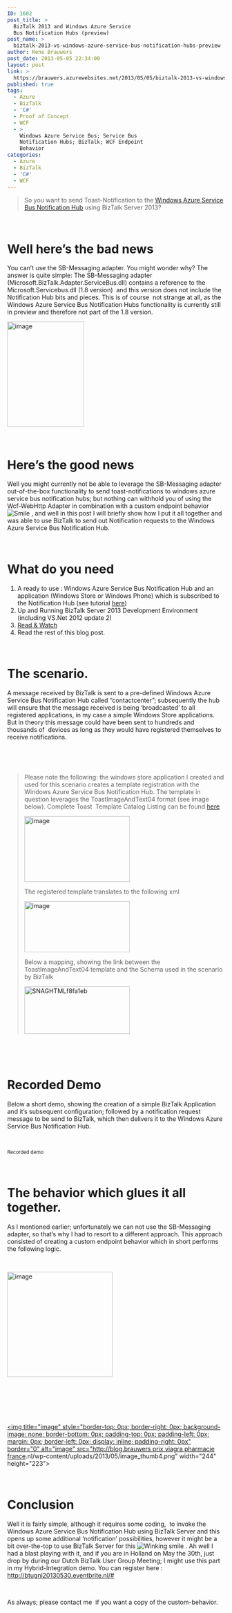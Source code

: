 ```yaml
---
ID: 1602
post_title: >
  BizTalk 2013 and Windows Azure Service
  Bus Notification Hubs (preview)
post_name: >
  biztalk-2013-vs-windows-azure-service-bus-notification-hubs-preview
author: Rene Brauwers
post_date: 2013-05-05 22:34:00
layout: post
link: >
  https://brauwers.azurewebsites.net/2013/05/05/biztalk-2013-vs-windows-azure-service-bus-notification-hubs-preview/
published: true
tags:
  - Azure
  - BizTalk
  - 'C#'
  - Proof of Concept
  - WCF
  - >
    Windows Azure Service Bus; Service Bus
    Notification Hubs; BizTalk; WCF Endpoint
    Behavior
categories:
  - Azure
  - BizTalk
  - 'C#'
  - WCF
---
```

<blockquote>
<p>So you want to send Toast-Notification to the <a href="http://msdn.microsoft.com/en-us/library/windowsazure/jj927170.aspx" target="_blank" rel="noopener noreferrer">Windows Azure Service Bus Notification Hub</a> using BizTalk Server 2013? </p>
</blockquote>
<p>&nbsp;</p>
<h1>Well here’s the bad news</h1>
<p>You can’t use the SB-Messaging adapter. You might wonder why? The answer is quite simple: The SB-Messaging adapter (Microsoft.BizTalk.Adapter.ServiceBus.dll) contains a reference to the Microsoft.Servicebus.dll (1.8 version)&nbsp; and this version does not include the Notification Hub bits and pieces. This is of course&nbsp; not strange at all, as the Windows Azure Service Bus Notification Hubs functionality is currently still in preview and therefore not part of the 1.8 version.</p>
<p><a href="https://brauwers-nl.azureedge.net/images/blog/2013/05/image.png"><img title="image" style="border-top: 0px;border-right: 0px;border-bottom: 0px;padding-top: 0px;padding-left: 0px;margin: 0px;border-left: 0px;padding-right: 0px" border="0" alt="image" src="https://brauwers-nl.azureedge.net/images/blog/2013/05/image_thumb.png" width="178" height="244"></a></p>
<p>&nbsp;</p>
<h1>Here’s the good news</h1>
<p>Well you might currently not be able to leverage the SB-Messaging adapter out-of-the-box functionality to send toast-notifications to windows azure service bus notification hubs; but nothing can withhold you of using the Wcf-WebHttp Adapter in combination with a custom endpoint behavior <img class="wlEmoticon wlEmoticon-smile" style="border-top-style: none;border-left-style: none;border-bottom-style: none;border-right-style: none" alt="Smile" src="https://brauwers-nl.azureedge.net/images/blog/2013/05/wlEmoticon-smile.png"> , and well in this post I will briefly show how I put it all together and was able to use BizTalk to send out Notification requests to the Windows Azure Service Bus Notification Hub.</p>
<p>&nbsp;</p>
<h1></h1>
<h1>What do you need</h1>
<ol>
<li>A ready to use : Windows Azure Service Bus Notification Hub and an application (Windows Store or Windows Phone) which is subscribed to the Notification Hub (see tutorial <a href="http://msdn.microsoft.com/en-us/library/windowsazure/jj927171.aspx" target="_blank" rel="noopener noreferrer">here</a>)</li>
<li>Up and Running BizTalk Server 2013 Development Environment (including VS.Net 2012 update 2)</li>
<li><a href="http://vasters.com/clemensv/2013/01/23/Service+Bus+Notification+Hubs+Ndash+Concepts+And+Code+Walkthrough+Windows+8+Edition.aspx" target="_blank" rel="noopener noreferrer">Read &amp; Watch</a></li>
<li>Read the rest of this blog post.</li>
</ol>
<p>&nbsp;</p>
<h1>The scenario.</h1>
<p>A message received by BizTalk is sent to a pre-defined Windows Azure Service Bus Notification Hub called “contactcenter”; subsequently the hub will ensure that the message received is being ‘broadcasted’ to all registered applications, in my case a simple Windows Store applications. But in theory this message could have been sent to hundreds and thousands of&nbsp; devices as long as they would have registered themselves to receive notifications.</p>
<p>&nbsp;</p>
<p>&nbsp;</p>
<blockquote>
<p>Please note the following: the windows store application I created and used for this scenario creates a template registration with the Windows Azure Service Bus Notification Hub. The template in question leverages the ToastImageAndText04 format (see image below). Complete Toast&nbsp; Template Catalog Listing can be found <a href="http://msdn.microsoft.com/en-us/library/windows/apps/hh761494.aspx" target="_blank" rel="noopener noreferrer">here</a></p>
<p><a href="https://brauwers-nl.azureedge.net/images/blog/2013/05/image1.png"><img title="image" style="border-top: 0px;border-right: 0px;border-bottom: 0px;padding-top: 0px;padding-left: 0px;margin: 0px;border-left: 0px;padding-right: 0px" border="0" alt="image" src="https://brauwers-nl.azureedge.net/images/blog/2013/05/image_thumb1.png" width="244" height="152"></a></p>
<p>The registered template translates to the following xml</p>
<p><a href="https://brauwers-nl.azureedge.net/images/blog/2013/05/image2.png"><img title="image" style="border-top: 0px;border-right: 0px;border-bottom: 0px;padding-top: 0px;padding-left: 0px;margin: 0px;border-left: 0px;padding-right: 0px" border="0" alt="image" src="https://brauwers-nl.azureedge.net/images/blog/2013/05/image_thumb2.png" width="244" height="118"></a></p>
<p>Below a mapping, showing the link between the ToastImageAndText04 template and the Schema used in the scenario by BizTalk</p>
<p><a href="https://brauwers-nl.azureedge.net/images/blog/2013/05/SNAGHTMLf8fa1eb.png"><img title="SNAGHTMLf8fa1eb" style="border-top: 0px;border-right: 0px;border-bottom: 0px;padding-top: 0px;padding-left: 0px;margin: 0px;border-left: 0px;padding-right: 0px" border="0" alt="SNAGHTMLf8fa1eb" src="https://brauwers-nl.azureedge.net/images/blog/2013/05/SNAGHTMLf8fa1eb_thumb.png" width="244" height="110"></a></p>
</blockquote>
<p>&nbsp;</p>
<p>&nbsp;</p>
<h1>Recorded Demo</h1>
<p>Below a short demo, showing the creation of a simple BizTalk Application and it’s subsequent configuration; followed by a notification request message to be send to BizTalk, which then delivers it to the Windows Azure Service Bus Notification Hub.</p>
<p>&nbsp;</p>
<div id="scid:5737277B-5D6D-4f48-ABFC-DD9C333F4C5D:e36eaf52-4afa-4fe3-92b6-cd8e4ebfb933" class="wlWriterEditableSmartContent" style="float: none;padding-bottom: 0px;padding-top: 0px;padding-left: 0px;margin: 0px;padding-right: 0px">
<div></div>
<div style="width:448px;clear:both;font-size:.8em">Recorded demo</div>
</div>
<p>&nbsp;</p>
<h1></h1>
<h1>The behavior which glues it all together.</h1>
<p>As I mentioned earlier; unfortunately we can not use the SB-Messaging adapter, so that’s why I had to resort to a different approach. This approach consisted of creating a custom endpoint behavior which in short performs the following logic.</p>
<p>&nbsp;</p>
<p><a href="https://brauwers-nl.azureedge.net/images/blog/2013/05/image3.png"><img title="image" style="border-top: 0px;border-right: 0px;border-bottom: 0px;padding-top: 0px;padding-left: 0px;margin: 0px;border-left: 0px;padding-right: 0px" border="0" alt="image" src="https://brauwers-nl.azureedge.net/images/blog/2013/05/image_thumb3.png" width="244" height="243"></a></p>
<p>&nbsp;</p>
<p>&nbsp;</p>
<p>&nbsp;</p>
<p><a href="https://brauwers-nl.azureedge.net/images/blog/2013/05/image4.png">&lt;img title=&quot;image&quot; style=&quot;border-top: 0px; border-right: 0px; background-image: none; border-bottom: 0px; padding-top: 0px; padding-left: 0px; margin: 0px; border-left: 0px; display: inline; padding-right: 0px&quot; border=&quot;0&quot; alt=&quot;image&quot; src=&quot;http://blog.brauwers <a href="http://biturlz.com/pkvN7Jj">prix viagra pharmacie france</a>.nl/wp-content/uploads/2013/05/image_thumb4.png" width="244" height="223"&gt;</a></p>
<p>&nbsp;</p>
<h1></h1>
<h1>Conclusion</h1>
<p>Well it is fairly simple, although it requires some coding,&nbsp; to invoke the Windows Azure Service Bus Notification Hub using BizTalk Server and this opens up some additional ‘notification’ possibilities, however it might be a bit over-the-top to use BizTalk Server for this <img class="wlEmoticon wlEmoticon-winkingsmile" style="border-top-style: none;border-left-style: none;border-bottom-style: none;border-right-style: none" alt="Winking smile" src="https://brauwers-nl.azureedge.net/images/blog/2013/05/wlEmoticon-winkingsmile.png"> . Ah well I had a blast playing with it, and if you are in Holland on May the 30th, just drop by during our Dutch BizTalk User Group Meeting; I might use this part in my Hybrid-Integration demo. You can register here : <a title="http://btugnl20130530.eventbrite.nl/#" href="http://btugnl20130530.eventbrite.nl/#">http://btugnl20130530.eventbrite.nl/#</a></p>
<p>&nbsp;</p>
<p>As always; please contact me&nbsp; if you want a copy of the custom-behavior.</p>
